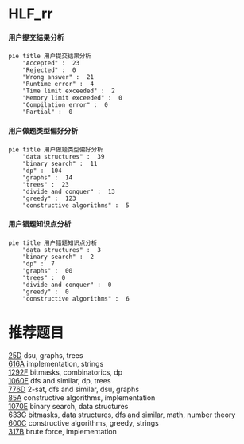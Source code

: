 # HLF_rr

<!-- tabs:start -->



#### **用户提交结果分析**

```mermaid
pie title 用户提交结果分析
    "Accepted" :  23
    "Rejected" :  0
    "Wrong answer" :  21
    "Runtime error" :  4
    "Time limit exceeded" :  2
    "Memory limit exceeded" :  0
    "Compilation error" :  0
    "Partial" :  0
```

#### **用户做题类型偏好分析**

```mermaid
pie title 用户做题类型偏好分析
    "data structures" :  39
    "binary search" :  11
    "dp" :  104
    "graphs" :  14
    "trees" :  23
    "divide and conquer" :  13
    "greedy" :  123
    "constructive algorithms" :  5
```
#### **用户错题知识点分析**

```mermaid
pie title 用户错题知识点分析
    "data structures" :  3
    "binary search" :  2
    "dp" :  7
    "graphs" :  00
    "trees" :  0
    "divide and conquer" :  0
    "greedy" :  0
    "constructive algorithms" :  6
```



<!-- tabs:end -->
# 推荐题目
[25D](https://codeforces.com/contest/25/problem/D)		dsu,
                        graphs,
                        trees		  
[616A](https://codeforces.com/contest/616/problem/A)		implementation,
                        strings		  
[1292F](https://codeforces.com/contest/1292/problem/F)		bitmasks,
                        combinatorics,
                        dp		  
[1060E](https://codeforces.com/contest/1060/problem/E)		dfs and similar,
                        dp,
                        trees		  
[776D](https://codeforces.com/contest/776/problem/D)		2-sat,
                        dfs and similar,
                        dsu,
                        graphs		  
[85A](https://codeforces.com/contest/85/problem/A)		constructive algorithms,
                        implementation		  
[1070E](https://codeforces.com/contest/1070/problem/E)		binary search,
                        data structures		  
[633G](https://codeforces.com/contest/633/problem/G)		bitmasks,
                        data structures,
                        dfs and similar,
                        math,
                        number theory		  
[600C](https://codeforces.com/contest/600/problem/C)		constructive algorithms,
                        greedy,
                        strings		  
[317B](https://codeforces.com/contest/317/problem/B)		brute force,
                        implementation		  
